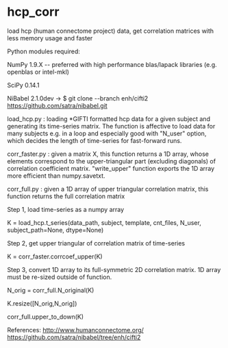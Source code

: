 # hcp_corr
load hcp (human connectome project) data, get correlation matrices with less memory usage and faster

Python modules required:

NumPy 1.9.X -- preferred with high performance blas/lapack libraries (e.g. openblas or intel-mkl)

SciPy 0.14.1

NiBabel 2.1.0dev -> $ git clone --branch enh/cifti2 https://github.com/satra/nibabel.git

load_hcp.py : loading *GIFTI formatted hcp data for a given subject and generating its time-series
matrix. The function is affective to load data for many subjects e.g. in a loop and especially good
with "N_user" option, which decides the length of time-series for fast-forward runs. 

corr_faster.py : given a matrix X, this function returns a 1D array, whose elements correspond to
the upper-triangular part (excluding diagonals) of correlation coefficient matrix. "write_upper"
function exports the 1D array more efficient than numpy.savetxt.

corr_full.py : given a 1D array of upper triangular correlation matrix, this function returns the
full correlation matrix

Step 1, load time-series as a numpy array

K = load_hcp.t_series(data_path, subject, template, cnt_files, N_user, subject_path=None, dtype=None)

Step 2, get upper triangular of correlation matrix of time-series

K = corr_faster.corrcoef_upper(K)

Step 3, convert 1D array to its full-symmetric 2D correlation matrix. 1D array must be re-sized 
outside of function.

N_orig = corr_full.N_original(K) 

K.resize([N_orig,N_orig])

corr_full.upper_to_down(K)

References:
        http://www.humanconnectome.org/
        https://github.com/satra/nibabel/tree/enh/cifti2 

